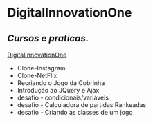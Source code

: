 # DigitalInnovationOne
## _Cursos e praticas._

[DigitalInnovationOne](https://digitalinnovation.one/)

* Clone-Instagram
* Clone-NetFlix
* Recriando o Jogo da Cobrinha
* Introdução ao JQuery e Ajax
* desafio - condicionais/variáveis
* desafio - Calculadora de partidas Rankeadas
* desafio - Criando as classes de um jogo

